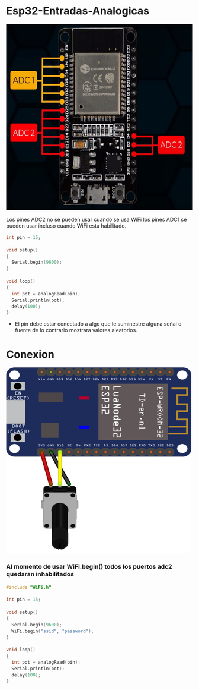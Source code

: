 # Esp32-Entradas-Analogicas
<img src="https://github.com/IDiegoUlises/Esp32-Entradas-Analogicas/blob/main/Images/Esp32-Entradas.jpg" width="800" height="500" />

Los pines ADC2 no se pueden usar cuando se usa WiFi
los pines ADC1 se pueden usar incluso cuando WiFi esta habilitado.

```c++
int pin = 15;

void setup()
{
  Serial.begin(9600);
}

void loop()
{
  int pot = analogRead(pin);
  Serial.println(pot);
  delay(100);
}
```
* El pin debe estar conectado a algo que le suminestre alguna señal o fuente de lo contrario mostrara valores aleatorios.

# Conexion
<img src="https://github.com/IDiegoUlises/Esp32-Entradas-Analogicas/blob/main/Images/Conexion-Recortada.png" width="500" height="500" />


### Al momento de usar WiFi.begin() todos los puertos adc2 quedaran inhabilitados
```c++
#include "WiFi.h"

int pin = 15;

void setup()
{
  Serial.begin(9600);
  WiFi.begin("ssid", "password");
}

void loop()
{
  int pot = analogRead(pin);
  Serial.println(pot);
  delay(100);
}

```
